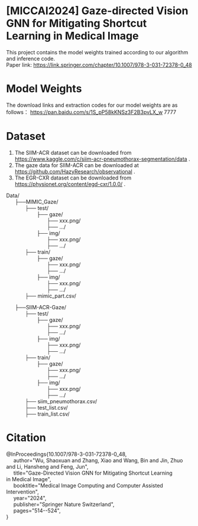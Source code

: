 # [MICCAI2024] Gaze-directed Vision GNN for Mitigating Shortcut Learning in Medical Image
This project contains the model weights trained according to our algorithm and inference code.<br>
Paper link: https://link.springer.com/chapter/10.1007/978-3-031-72378-0_48
# Model Weights
The download links and extraction codes for our model weights are as follows：
https://pan.baidu.com/s/1S_pP58kKNSz3F2B3pvLX_w 
7777 

# Dataset
1. The SIIM-ACR dataset can be downloaded from  https://www.kaggle.com/c/siim-acr-pneumothorax-segmentation/data .
2. The gaze data for SIIM-ACR can be downloaded at https://github.com/HazyResearch/observational .
3. The EGR-CXR dataset can be downloaded from https://physionet.org/content/egd-cxr/1.0.0/ .

Data/<br>
$~~~~~~$├──MIMIC_Gaze/ <br>
$~~~~~~~~~~~~~$├── test/ <br>
$~~~~~~~~~~~~~~~~~~~~~$├── gaze/ <br>
$~~~~~~~~~~~~~~~~~~~~~~~~~~~~$├── xxx.png/ <br>
$~~~~~~~~~~~~~~~~~~~~~~~~~~~~$├── .../ <br>
$~~~~~~~~~~~~~~~~~~~~~$├── img/ <br>
$~~~~~~~~~~~~~~~~~~~~~~~~~~~~$├── xxx.png/ <br>
$~~~~~~~~~~~~~~~~~~~~~~~~~~~~$├── .../ <br>
$~~~~~~~~~~~~~$├── train/ <br>
$~~~~~~~~~~~~~~~~~~~~~$├── gaze/ <br>
$~~~~~~~~~~~~~~~~~~~~~~~~~~~~$├── xxx.png/ <br>
$~~~~~~~~~~~~~~~~~~~~~~~~~~~~$├── .../ <br>
$~~~~~~~~~~~~~~~~~~~~~$├── img/ <br>
$~~~~~~~~~~~~~~~~~~~~~~~~~~~~$├── xxx.png/ <br>
$~~~~~~~~~~~~~~~~~~~~~~~~~~~~$├── .../ <br>
$~~~~~~~~~~~~~$├── mimic_part.csv/ <br>

$~~~~~~$├──SIIM-ACR-Gaze/ <br>
$~~~~~~~~~~~~~$├── test/ <br>
$~~~~~~~~~~~~~~~~~~~~~$├── gaze/ <br>
$~~~~~~~~~~~~~~~~~~~~~~~~~~~~$├── xxx.png/ <br>
$~~~~~~~~~~~~~~~~~~~~~~~~~~~~$├── .../ <br>
$~~~~~~~~~~~~~~~~~~~~~$├── img/ <br>
$~~~~~~~~~~~~~~~~~~~~~~~~~~~~$├── xxx.png/ <br>
$~~~~~~~~~~~~~~~~~~~~~~~~~~~~$├── .../ <br>
$~~~~~~~~~~~~~$├── train/ <br>
$~~~~~~~~~~~~~~~~~~~~~$├── gaze/ <br>
$~~~~~~~~~~~~~~~~~~~~~~~~~~~~$├── xxx.png/ <br>
$~~~~~~~~~~~~~~~~~~~~~~~~~~~~$├── .../ <br>
$~~~~~~~~~~~~~~~~~~~~~$├── img/ <br>
$~~~~~~~~~~~~~~~~~~~~~~~~~~~~$├── xxx.png/ <br>
$~~~~~~~~~~~~~~~~~~~~~~~~~~~~$├── .../ <br>
$~~~~~~~~~~~~~$├── siim_pneumothorax.csv/ <br>
$~~~~~~~~~~~~~$├── test_list.csv/ <br>
$~~~~~~~~~~~~~$├── train_list.csv/ <br>


# Citation
@InProceedings{10.1007/978-3-031-72378-0_48,<br>
  $~~~~$  author="Wu, Shaoxuan and Zhang, Xiao and Wang, Bin and Jin, Zhuo and Li, Hansheng and Feng, Jun",<br>
  $~~~~$ title="Gaze-Directed Vision GNN for Mitigating Shortcut Learning in Medical Image",<br>
  $~~~~$ booktitle="Medical Image Computing and Computer Assisted Intervention",<br>
  $~~~~$ year="2024",<br>
  $~~~~$ publisher="Springer Nature Switzerland",<br>
  $~~~~$ pages="514--524",<br>
}

